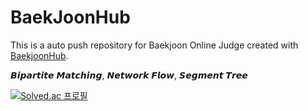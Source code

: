 # BaekJoonHub
This is a auto push repository for Baekjoon Online Judge created with [BaekjoonHub](https://github.com/BaekjoonHub/BaekjoonHub).

𝘽𝙞𝙥𝙖𝙧𝙩𝙞𝙩𝙚 𝙈𝙖𝙩𝙘𝙝𝙞𝙣𝙜, 𝙉𝙚𝙩𝙬𝙤𝙧𝙠 𝙁𝙡𝙤𝙬, 𝙎𝙚𝙜𝙢𝙚𝙣𝙩 𝙏𝙧𝙚𝙚

[![Solved.ac
프로필](http://mazassumnida.wtf/api/v2/generate_badge?boj=tigerwuy)](https://solved.ac/tigerwuy)
